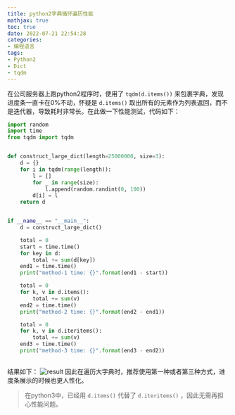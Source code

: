 ```yaml
---
title: python2字典循环遍历性能
mathjax: true
toc: true
date: 2022-07-21 22:54:28
categories:
- 编程语言
tags:
- Python2
- Dict
- tqdm
---
```

在公司服务器上跑python2程序时，使用了 `tqdm(d.items())` 来包裹字典，发现进度条一直卡在0%不动，怀疑是 `d.items()` 取出所有的元素作为列表返回，而不是迭代器，导致耗时非常长。在此做一下性能测试，代码如下：

<!--more-->

```python
import random
import time
from tqdm import tqdm


def construct_large_dict(length=25000000, size=3):
    d = {}
    for i in tqdm(range(length)):
        l = []
        for _ in range(size):
            l.append(random.randint(0, 100))
        d[i] = l
    return d


if __name__ == "__main__":
    d = construct_large_dict()

    total = 0
    start = time.time()
    for key in d:
        total += sum(d[key])
    end1 = time.time()
    print("method-1 time: {}".format(end1 - start))

    total = 0
    for k, v in d.items():
        total += sum(v)
    end2 = time.time()
    print("method-2 time: {}".format(end2 - end1))

    total = 0
    for k, v in d.iteritems():
        total += sum(v)
    end3 = time.time()
    print("method-3 time: {}".format(end3 - end2))
  
```
结果如下：
![result](https://img-blog.csdnimg.cn/f46032bc64a54ec5aaec5c08a9969b46.png)
因此在遍历大字典时，推荐使用第一种或者第三种方式，进度条展示的时候也更人性化。

> 在python3中，已经用 `d.items()` 代替了 `d.iteritems()` ，因此无需再担心性能问题。